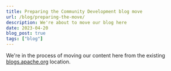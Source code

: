 ```yaml
---
title: Preparing the Community Development blog move
url: /blog/preparing-the-move/
description: We're about to move our blog here
date: 2023-04-20
blog_post: true
tags: ["blog"]
---
```


We're in the process of moving our content here from the 
existing [blogs.apache.org](https://blogs.apache.org/) location.
